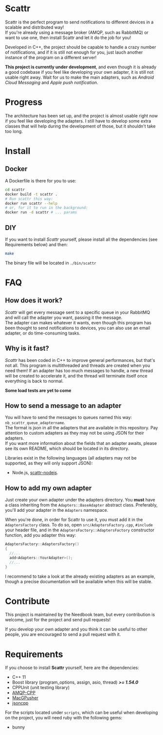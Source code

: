 Scattr
========

Scattr is the perfect program to send notifications to different devices in a scalable and distributed way!  
If you're already using a message broker (AMQP, such as RabbitMQ) or want to use one, then install Scattr and let it do the job for you!

Developed in C++, the project should be capable to handle a crazy number of notifications, and if it is still not enough for you,
just lauch another instance of the program on a different server!

**This project is currently under development**, and even though it is already a good codebase if you feel like developing your own adapter,
it is still not usable right away. Wait for us to make the main adapters, such as *Android Cloud Messaging* and *Apple push notification*.

Progress
========

The architecture has been set up, and the project is almost usable right now if you feel like developing the adapters.
I still have to develop some extra classes that will help during the development of those, but it shouldn't take too long.

Install
=======

Docker
------

A Dockerfile is there for you to use:

```bash
cd scattr
docker build -t scattr .
# Run scattr this way:
docker run scattr --help
# or, for it to run in the background:
docker run -d scattr # ... params
```


DIY
---

If you want to install *Scattr* yourself, please install all the dependencies (see Requirements below) and then:

```bash
make
```

The binary file will be located in `./bin/scattr`

FAQ
===

How does it work?
-----------------

*Scattr* will get every message sent to a specific queue in your RabbitMQ and will call the adapter you want, passing it the message.  
The adapter can makes whatever it wants, even though this program has been thought to send notifications to devices, you can also use an
email adapter, or do time-consuming tasks.

Why is it fast?
---------------

*Scattr* has been coded in C++ to improve general performances, but that's not all. This program is multithreaded and threads are created when you need them!
If an adapter has too much messages to handle, a new thread will be created to accelerate it, and the thread will terminate itself once everything is back to normal.

**Some load tests are yet to come**

How to send a message to an adapter
-----------------------------------

You will have to send the messages to queues named this way: `nb_scattr_queue_adaptername`.  
The format is json in all the adapters that are available in this repository. Pay attention to custom adapters as they may not be using JSON for their adapters.  
If you want more information about the fields that an adapter awaits, please see its own README, which should be located in its directory.

Libraries exist in the following languages (all adapters may not be supported, as they will only support JSON):

  - Node.js, [scattr-nodejs](https://github.com/needbook/scattr-nodejs).

How to add my own adapter
-------------------

Just create your own adapter under the adapters directory. You **must** have a class inheriting from the `Adapters::BaseAdapter` abstract class. Preferably, you'll add your adapter in the `Adapters` namespace.

When you're done, in order for Scattr to use it, you must add it in the `AdaptersFactory` class. To do so, open `src/AdaptersFactory.cpp`, `#include` your header file,
and in the `AdaptersFactory::AdaptersFactory` constructor function, add you adapter this way:

```cpp
AdaptersFactory::AdaptersFactory()
{
  //...
  add<Adapters::YourAdapter>();
  //...
}
```

I recommend to take a look at the already existing adapters as an example, though a precise documentation will be available when this will be stable.

Contribute
==========

This project is maintained by the Needbook team, but every contribution is welcome, just for the project and send pull requests!

If you develop your own adapter and you think it can be useful to other people, you are encouraged to send a pull request with it.

Requirements
============

If you choose to install **Scattr** yourself, here are the dependencies:

  - C++ 11
  - Boost library (program_options, assign, asio, thread) ***>= 1.54.0***
  - CPPUnit (unit testing library)
  - [AMQP-CPP](https://github.com/needbook/AMQP-CPP)
  - [MacGPusher](https://github.com/needbook/MacGPusher)
  - [jsoncpp](https://github.com/needbook/jsoncpp)

For the scripts located under `scripts`, which can be useful when developing on the project, you will need ruby with the following gems:

  - bunny
